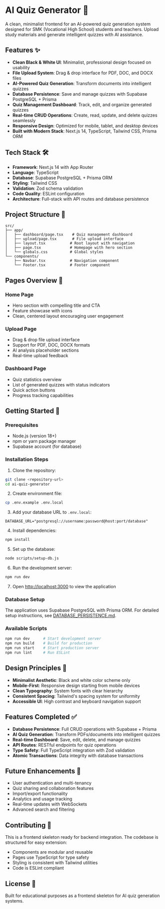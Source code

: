# AI Quiz Generator 🎯

A clean, minimalist frontend for an AI-powered quiz generation system designed for SMK (Vocational High School) students and teachers. Upload study materials and generate intelligent quizzes with AI assistance.

## Features ✨

- **Clean Black & White UI**: Minimalist, professional design focused on usability
- **File Upload System**: Drag & drop interface for PDF, DOC, and DOCX files
- **AI-Powered Quiz Generation**: Transform documents into intelligent quizzes
- **Database Persistence**: Save and manage quizzes with Supabase PostgreSQL + Prisma
- **Quiz Management Dashboard**: Track, edit, and organize generated quizzes
- **Real-time CRUD Operations**: Create, read, update, and delete quizzes seamlessly
- **Responsive Design**: Optimized for mobile, tablet, and desktop devices
- **Built with Modern Stack**: Next.js 14, TypeScript, Tailwind CSS, Prisma ORM

## Tech Stack 🛠️

- **Framework**: Next.js 14 with App Router
- **Language**: TypeScript
- **Database**: Supabase PostgreSQL + Prisma ORM
- **Styling**: Tailwind CSS
- **Validation**: Zod schema validation
- **Code Quality**: ESLint configuration
- **Architecture**: Full-stack with API routes and database persistence

## Project Structure 📁

```
src/
├── app/
│   ├── dashboard/page.tsx    # Quiz management dashboard
│   ├── upload/page.tsx       # File upload interface
│   ├── layout.tsx           # Root layout with navigation
│   ├── page.tsx             # Homepage with hero section
│   └── globals.css          # Global styles
└── components/
    ├── Navbar.tsx           # Navigation component
    └── Footer.tsx           # Footer component
```

## Pages Overview 📄

### Home Page
- Hero section with compelling title and CTA
- Feature showcase with icons
- Clean, centered layout encouraging user engagement

### Upload Page
- Drag & drop file upload interface
- Support for PDF, DOC, DOCX formats
- AI analysis placeholder sections
- Real-time upload feedback

### Dashboard Page  
- Quiz statistics overview
- List of generated quizzes with status indicators
- Quick action buttons
- Progress tracking capabilities

## Getting Started 🚀

### Prerequisites

- Node.js (version 18+)
- npm or yarn package manager
- Supabase account (for database)

### Installation Steps

1. Clone the repository:

```bash
git clone <repository-url>
cd ai-quiz-generator
```

2. Create environment file:

```bash
cp .env.example .env.local
```

3. Add your database URL to `.env.local`:

```env
DATABASE_URL="postgresql://username:password@host:port/database"
```

4. Install dependencies:

```bash
npm install
```

5. Set up the database:

```bash
node scripts/setup-db.js
```

6. Run the development server:

```bash
npm run dev
```

7. Open [http://localhost:3000](http://localhost:3000) to view the application

### Database Setup

The application uses Supabase PostgreSQL with Prisma ORM. For detailed setup instructions, see [DATABASE_PERSISTENCE.md](./docs/DATABASE_PERSISTENCE.md).

### Available Scripts

```bash
npm run dev      # Start development server
npm run build    # Build for production
npm run start    # Start production server
npm run lint     # Run ESLint
```

## Design Principles 🎨

- **Minimalist Aesthetic**: Black and white color scheme only
- **Mobile-First**: Responsive design starting from mobile devices  
- **Clean Typography**: System fonts with clear hierarchy
- **Consistent Spacing**: Tailwind's spacing system for uniformity
- **Accessible UI**: High contrast and keyboard navigation support

## Features Completed ✅

- **Database Persistence**: Full CRUD operations with Supabase + Prisma
- **AI Quiz Generation**: Transform PDFs/documents into intelligent quizzes
- **Real-time Dashboard**: Save, edit, delete, and manage quizzes
- **API Routes**: RESTful endpoints for quiz operations
- **Type Safety**: Full TypeScript integration with Zod validation
- **Atomic Transactions**: Data integrity with database transactions

## Future Enhancements 🔮

- User authentication and multi-tenancy
- Quiz sharing and collaboration features
- Import/export functionality
- Analytics and usage tracking
- Real-time updates with WebSockets
- Advanced search and filtering

## Contributing 🤝

This is a frontend skeleton ready for backend integration. The codebase is structured for easy extension:

- Components are modular and reusable
- Pages use TypeScript for type safety
- Styling is consistent with Tailwind utilities
- Code is ESLint compliant

## License 📝

Built for educational purposes as a frontend skeleton for AI quiz generation systems.
